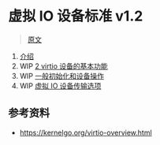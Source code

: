 ﻿# 虚拟 IO 设备标准 v1.2

> [原文](https://docs.oasis-open.org/virtio/virtio/v1.2/csd01/virtio-v1.2-csd01.pdf)

1. [介绍](ch1.md)
2. WIP [2 virtio 设备的基本功能](ch2.md)
3. WIP [一般初始化和设备操作](ch3.md)
4. WIP [虚拟 IO 设备传输选项](ch4.md)

## 参考资料

- <https://kernelgo.org/virtio-overview.html>
